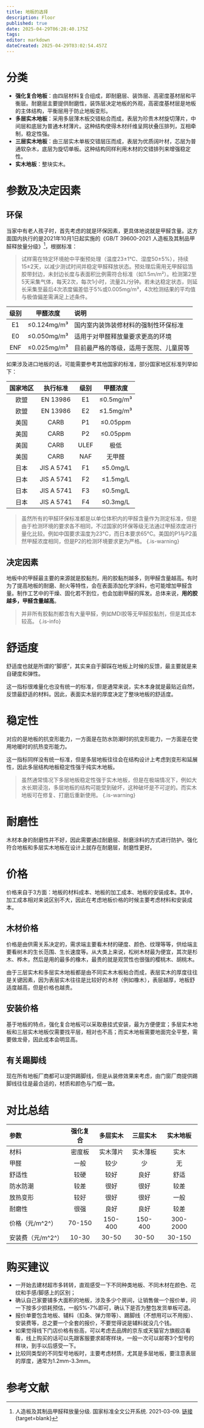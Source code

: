 ```yaml
---
title: 地板的选择
description: Floor
published: true
date: 2025-04-29T06:28:40.175Z
tags: 
editor: markdown
dateCreated: 2025-04-29T03:02:54.457Z
---
```


# 分类
- **强化复合地板**：由四层材料复合组成，即耐磨层、装饰层、高密度基材层和平衡层。耐磨层主要提供耐磨性，装饰层决定地板的外观，高密度基材层是地板的主体结构，平衡层用于防止地板变形。
- **多层实木地板**：采用多层薄木板交错粘合而成，表层为珍贵木材旋切薄片，中间层和底层为普通木材薄片。这种结构使得木材纤维呈网状叠压排列，互相牵制，稳定性强。
- **三层实木地板**：由三层实木单板交错层压而成，表层为优质阔叶材，芯层为普通软杂木，底层为旋切单板。这种结构同样利用木材的交错排列来增强稳定性。
- **实木地板**：整块实木。

# 参数及决定因素
## 环保
当家中有老人孩子时，首先考虑的就是环保因素，更具体地说就是甲醛含量。这方面国内执行的是2021年10月1日起实施的《GB/T 39600-2021 人造板及其制品甲醛释放量分级》[^1]，根据标准：
> 试样需在特定环境舱中平衡预处理（温度23±1℃、湿度50±5%），持续15±2天，以减少测试时间并稳定甲醛释放状态。预处理后需用无甲醛铝箔胶带封边，未封边长度与表面积比例需符合标准（如1.5m/m²）。检测第2至5天采集气体，每天2次，每次1小时，流量2L/分钟。若未达稳定状态，则延长采集至最后4次浓度偏差低于5%或0.005mg/m³，4次检测结果的平均值与极值偏差需满足上述条件。

|级别|甲醛浓度|说明|
|:----:|:----:|:----|
|E1|≤0.124mg/m³|国内室内装饰装修材料的强制性环保标准|
|E0|≤0.050mg/m³|适用于对甲醛释放量要求更高的环境|
|ENF|≤0.025mg/m³|目前最严格的等级，适用于医院、儿童房等|

如果涉及进口地板的话，可能需要参考其他国家的标准，部分国家地区标准列举如下：

|国家地区|执行标准|级别|甲醛浓度|
|:----:|:----:|:----:|:----:|
|欧盟|EN 13986|E1|≤0.5mg/m³|
|欧盟|EN 13986|E2|≤1.5mg/m³|
|美国|CARB|P1|≤0.05ppm|
|美国|CARB|P2|≤0.05ppm|
|美国|CARB|ULEF|极低|
|美国|CARB|NAF|无甲醛|
|日本|JIS A 5741|F1|≤5.0mg/L|
|日本|JIS A 5741|F2|≤1.5mg/L|
|日本|JIS A 5741|F3|≤0.5mg/L|
|日本|JIS A 5741|F4|≤0.3mg/L|

> 虽然所有的甲醛环保标准都是以单位体积内的甲醛含量作为测定标准，但是由于检测环境的要求各不相同，不过国家的环保等级无法通过甲醛浓度进行量化比较。例如中国要求温度为23°C，而日本要求65°C。美国的P1与P2虽然甲醛浓度相同，但是P2的检测环境要求更为严格。
{.is-warning}

## 决定因素
地板中的甲醛最主要的来源就是胶黏剂，用的胶黏剂越多，则甲醛含量越高。有时为了提高地板的耐磨、耐火等特性，会在表面添加化学涂料，也可能增加甲醛含量。制作工艺中的干燥、固化若不到位，也会加剧甲醛的挥发。总体来说，**用的胶越多，甲醛含量越高**。

> 并非所有胶黏剂都含有大量甲醛，例如MDI胶等无甲醛胶黏剂，但是其成本较高。
{.is-info}

# 舒适度
舒适度也就是所谓的“脚感”，其实来自于脚踩在地板上时候的反馈，最主要就是来自硬度和弹性。

这一指标很难量化也没有统一的标准，但是通常来说，实木本身就是最贴近自然，反馈最舒适的材料。因此，表面实木层的厚度决定了整块地板的舒适度。

# 稳定性
对应的是地板的抗变形能力，一方面是在防水防潮时的抗变形能力，一方面是在使用地暖时的抗热变形能力。

这一指标同样没有统一标准，但是多层地板往往会在结构设计上考虑到变形和延展性，因此多层结构地板稳定性强于纯实木地板。

> 虽然通常情况下多层地板稳定性强于实木地板，但是在极端情况下，例如大水长期浸泡，多层地板的结构可能受到破坏，这种破坏是不可逆的。而实木地板可在修复、打磨后重新使用。
{.is-warning}

# 耐磨性
木材本身的耐磨性并不好，因此需要通过耐磨层、耐磨涂料的方式进行防护。强化符合地板和多层实木地板在设计上就存在耐磨层，耐磨性更好。

# 价格
价格来自于3方面：地板的材料成本、地板的加工成本、地板的安装成本。其中，加工成本相对来说区别不大，因此在考虑地板价格的时候主要考虑材料和安装成本。

## 木材价格
价格是由供需关系决定的，需求端主要看木材的硬度、颜色、纹理等等，供给端主要看树木的生长范围、生长速度等。从大类上来说，松树木材最为便宜，其次是杉木、桦木，然后是用的最多的橡木，最贵的就是观赏性也很强的樱桃木、胡桃木。

由于三层实木和多层实木地板都是由不同实木木板粘合而成，表层实木的厚度往往是关键因素，因为表层实木往往是比较好的木材（例如橡木），表层越厚，地板舒适度越高，但是价格也越贵。

## 安装价格
基于地板的特点，强化复合地板可以采取悬挂式安装，最为方便便宜；多层实木地板和三层实木地板仅需要找平层，相对也不高；而实木地板需要地面完全平整，需要做龙骨，因此成本会明显高。

## 有关踢脚线
现在所有地板厂商都可以提供踢脚线，但是从装修效果来考虑，由门窗厂商提供踢脚线往往是最合适的，材质和颜色与门框一致。

# 对比总结
|参数|强化复合|多层实木|三层实木|实木地板|
|:----|:----:|:----:|:----:|:----:|
|材料|密度板|实木薄片|实木薄板|实木|
|甲醛|一般|较少|少|无|
|舒适性|较硬|较好|良好|舒适|
|防水防潮|较差|很好|很好|较差|
|放热变形|较好|很好|很好|一般|
|耐磨性|很强|良好|良好|较差|
|价格（元/m^2^）|70-150|150-400|150-400|300-2000|
|安装费（元/m^2^）|10-30|30-50|30-50|30-150|

# 购买建议
- 一开始去建材超市多转转，直观感受一下不同种类地板、不同木材在颜色、花纹和手感/脚感上的区别；
- 确认自己家要铺多大面积的地板，涉及多少个房间，让销售做一个报价单，问一下按多少损耗预估，一般5%-7%即可，确认下是否为整包发货单板可退。
- 报价单要包含地板、辅料（扣条、弹力带等）、踢脚线（不想用可以不用报）、安装费等，总之要一个全套的报价，不要觉得说是辅料就没几个钱。
- 如果觉得线下门店价格有些高，可以考虑去品牌的京东或天猫官方旗舰店看看，线上购买的话可以先跟客服要求邮寄样块，一般一次可以邮寄3个型号的样块，到手以后感受一下。
- 比较同类型的不同型号地板时，主要考虑材质，尤其是多层地板，要注意表层的厚度，通常为1.2mm-3.3mm。



# 参考文献
[^1]: 人造板及其制品甲醛释放量分级. 国家标准全文公开系统. 2021-03-09. [链接](https://openstd.samr.gov.cn/bzgk/gb/newGbInfo?hcno=F5BCAEB886FB1417F12395B61AFDB178){target=blank}